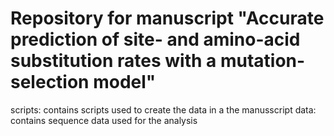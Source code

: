 # Repository for manuscript "Accurate prediction of site- and amino-acid substitution rates with a mutation-selection model"

scripts: contains scripts used to create the data in a the manusscript
data: contains sequence data used for the analysis
